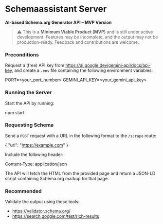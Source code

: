 # Schemaassistant Server
**AI-based Schema.org Generator API – MVP Version**

> ⚠️ This is a **Minimum Viable Product (MVP)** and is still under active development. Features may be incomplete, and the output may not be production-ready. Feedback and contributions are welcome.

### Preconditions
Request a (free) API key from https://ai.google.dev/gemini-api/docs/api-key, and create a `.env` file containing the following environment variables:

PORT=<your_port_number>
GEMINI_API_KEY=<your_gemini_api_key>

### Running the Server
Start the API by running:

npm start

### Requesting Schema
Send a `POST` request with a URL in the following format to the `/scrape` route:

{
  "url": "https://example.com"
}

Include the following header:

Content-Type: application/json

The API will fetch the HTML from the provided page and return a JSON-LD script containing Schema.org markup for that page.

### Recommended
Validate the output using these tools:
- https://validator.schema.org/
- https://search.google.com/test/rich-results
